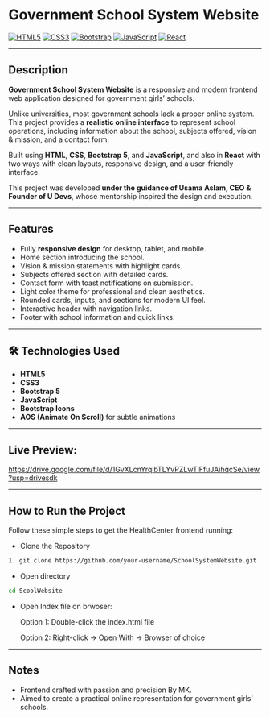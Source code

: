 # Government School System Website

[![HTML5](https://img.shields.io/badge/HTML5-E34F26?style=flat&logo=html5&logoColor=white)](https://developer.mozilla.org/en-US/docs/Web/HTML)
[![CSS3](https://img.shields.io/badge/CSS3-1572B6?style=flat&logo=css3&logoColor=white)](https://developer.mozilla.org/en-US/docs/Web/CSS)
[![Bootstrap](https://img.shields.io/badge/Bootstrap-7952B3?style=flat&logo=bootstrap&logoColor=white)](https://getbootstrap.com/)
[![JavaScript](https://img.shields.io/badge/JavaScript-F7DF1E?style=flat&logo=javascript&logoColor=black)](https://developer.mozilla.org/en-US/docs/Web/JavaScript)
[![React](https://img.shields.io/badge/React-61DAFB?style=flat&logo=react&logoColor=black)](https://react.dev/)

---

## Description
**Government School System Website** is a responsive and modern frontend web application designed for government girls’ schools.  

Unlike universities, most government schools lack a proper online system. This project provides a **realistic online interface** to represent school operations, including information about the school, subjects offered, vision & mission, and a contact form.  

Built using **HTML**, **CSS**, **Bootstrap 5**, and **JavaScript**, and also in **React** with two ways with clean layouts, responsive design, and a user-friendly interface.

This project was developed **under the guidance of Usama Aslam, CEO & Founder of U Devs**, whose mentorship inspired the design and execution.

---

## Features
- Fully **responsive design** for desktop, tablet, and mobile.
- Home section introducing the school.
- Vision & mission statements with highlight cards.
- Subjects offered section with detailed cards.
- Contact form with toast notifications on submission.
- Light color theme for professional and clean aesthetics.
- Rounded cards, inputs, and sections for modern UI feel.
- Interactive header with navigation links.
- Footer with school information and quick links.

---

## 🛠 Technologies Used
- **HTML5**
- **CSS3**
- **Bootstrap 5**
- **JavaScript**
- **Bootstrap Icons**
- **AOS (Animate On Scroll)** for subtle animations

---

## Live Preview: 

https://drive.google.com/file/d/1GvXLcnYrqibTLYvPZLwTiFfuJAihqcSe/view?usp=drivesdk

---
## How to Run the Project

Follow these simple steps to get the HealthCenter frontend running:

- Clone the Repository
```bash
1. git clone https://github.com/your-username/SchoolSystemWebsite.git
```
- Open directory
```bash
cd ScoolWebsite
```
- Open Index file on brwoser:

  Option 1: Double-click the index.html file

  Option 2: Right-click → Open With → Browser of choice

---

## Notes
- Frontend crafted with passion and precision By MK.
- Aimed to create a practical online representation for government girls’ schools.
  
